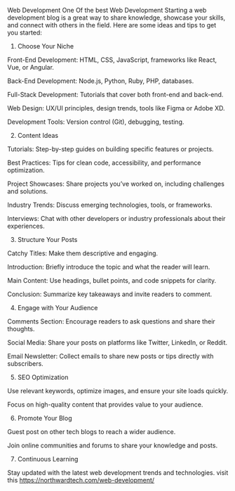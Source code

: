 Web Development
One Of the best Web Development
Starting a web development blog is a great way to share knowledge, showcase your skills, and connect with others in the field. Here are some ideas and tips to get you started:

1. Choose Your Niche

Front-End Development: HTML, CSS, JavaScript, frameworks like React, Vue, or Angular.

Back-End Development: Node.js, Python, Ruby, PHP, databases.

Full-Stack Development: Tutorials that cover both front-end and back-end.

Web Design: UX/UI principles, design trends, tools like Figma or Adobe XD.

Development Tools: Version control (Git), debugging, testing.

2. Content Ideas

Tutorials: Step-by-step guides on building specific features or projects.

Best Practices: Tips for clean code, accessibility, and performance optimization.

Project Showcases: Share projects you’ve worked on, including challenges and solutions.

Industry Trends: Discuss emerging technologies, tools, or frameworks.

Interviews: Chat with other developers or industry professionals about their experiences.

3. Structure Your Posts

Catchy Titles: Make them descriptive and engaging.

Introduction: Briefly introduce the topic and what the reader will learn.

Main Content: Use headings, bullet points, and code snippets for clarity.

Conclusion: Summarize key takeaways and invite readers to comment.

4. Engage with Your Audience

Comments Section: Encourage readers to ask questions and share their thoughts.

Social Media: Share your posts on platforms like Twitter, LinkedIn, or Reddit.

Email Newsletter: Collect emails to share new posts or tips directly with subscribers.

5. SEO Optimization

Use relevant keywords, optimize images, and ensure your site loads quickly.

Focus on high-quality content that provides value to your audience.

6. Promote Your Blog

Guest post on other tech blogs to reach a wider audience.

Join online communities and forums to share your knowledge and posts.

7. Continuous Learning

Stay updated with the latest web development trends and technologies. visit this https://northwardtech.com/web-development/
